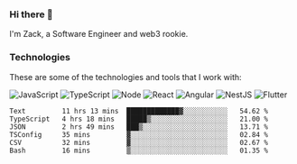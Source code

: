 ### Hi there 👋
I'm Zack, a Software Engineer and web3 rookie.

### Technologies
These are some of the technologies and tools that I work with:

![JavaScript](https://img.shields.io/badge/JavaScript-323330.svg?logo=javascript&logoColor=F7DF1E) 
![TypeScript](https://img.shields.io/badge/TypeScript-007ACC.svg?logo=typescript&logoColor=white) 
![Node](https://img.shields.io/badge/Node.js-43853D.svg?logo=node.js&logoColor=white)
![React](https://img.shields.io/badge/React-20232a.svg?logo=react&logoColor=61DAFB) 
![Angular](https://img.shields.io/badge/Angular-E23237.svg?logo=angularjs&logoColor=white)
![NestJS](https://img.shields.io/badge/NestJS-E0234E?logo=nestjs&logoColor=white)
![Flutter](https://img.shields.io/badge/Flutter-02569B.svg?logo=flutter&logoColor=white)

<!--START_SECTION:waka-->

```text
Text         11 hrs 13 mins  █████████████▓░░░░░░░░░░░   54.62 %
TypeScript   4 hrs 18 mins   █████▒░░░░░░░░░░░░░░░░░░░   21.00 %
JSON         2 hrs 49 mins   ███▒░░░░░░░░░░░░░░░░░░░░░   13.71 %
TSConfig     35 mins         ▓░░░░░░░░░░░░░░░░░░░░░░░░   02.84 %
CSV          32 mins         ▓░░░░░░░░░░░░░░░░░░░░░░░░   02.67 %
Bash         16 mins         ▒░░░░░░░░░░░░░░░░░░░░░░░░   01.35 %
```

<!--END_SECTION:waka-->
